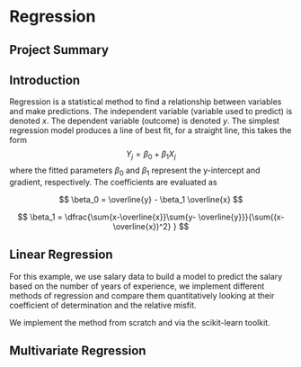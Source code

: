 # Regression

## Project Summary

## Introduction
Regression is a statistical method to find a relationship between variables and make predictions. The independent variable (variable used to predict) is denoted $x$. The dependent variable (outcome) is denoted $y$. The simplest regression model produces a line of best fit, for a straight line, this takes the form
$$Y_j = \beta_0 + \beta_1 X_j$$
where the fitted parameters $\beta_0$ and $\beta_1$ represent the y-intercept and gradient, respectively.
The coefficients are evaluated as

$$ \beta_0 = \overline{y} -  \beta_1 \overline{x} $$

$$ \beta_1 = \dfrac{\sum{x-\overline{x}}\sum{y- \overline{y}}}{\sum{(x-\overline{x})^2} } $$


## Linear Regression
For this example, we use salary data to build a model to predict the salary based on the number of years of experience, we implement different methods of regression and compare them quantitatively looking at their coefficient of determination and the relative misfit.

We implement the method from scratch and via the scikit-learn toolkit.



## Multivariate Regression


